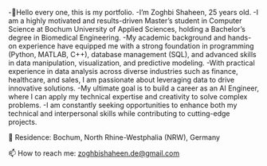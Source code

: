 -👋Hello every one, this is my portfolio. 
-I’m Zoghbi Shaheen, 25 years old. 
-I am a highly motivated and results-driven Master’s student in Computer Science at Bochum University of Applied Sciences, holding a Bachelor’s degree in Biomedical Engineering. 
-My academic background and hands-on experience have equipped me with a strong foundation in programming (Python, MATLAB, C++), database management (SQL), and advanced skills in data manipulation, visualization, and predictive modeling. 
-With practical experience in data analysis across diverse industries such as finance, healthcare, and sales, I am passionate about leveraging data to drive innovative solutions. 
-My ultimate goal is to build a career as an AI Engineer, where I can apply my technical expertise and creativity to solve complex problems. 
-I am constantly seeking opportunities to enhance both my technical and interpersonal skills while contributing to cutting-edge projects.

📍 Residence: Bochum, North Rhine-Westphalia (NRW), Germany 

📫 How to reach me: zoghbishaheen.de@gmail.com

<!---
Zoghbi1/Zoghbi1 is a ✨ special ✨ repository because its `README.md` (this file) appears on your GitHub profile.
You can click the Preview link to take a look at your changes.
--->
